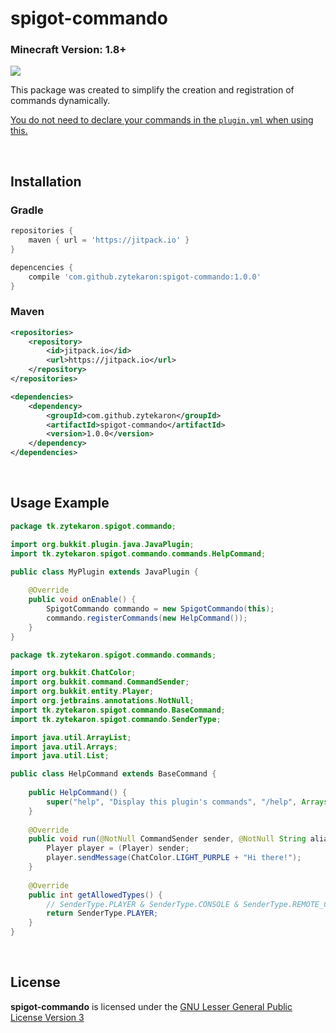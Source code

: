 # spigot-commando
### Minecraft Version: 1.8+
[![](https://jitpack.io/v/tk.zytekaron/spigot-commando.svg)](https://jitpack.io/#tk.zytekaron/spigot-commando)

This package was created to simplify the creation and registration of commands dynamically.

<u>You do not need to declare your commands in the `plugin.yml` when using this.</u>

<br/>

## Installation

### Gradle
```groovy
repositories {
    maven { url = 'https://jitpack.io' }
}
```
```groovy
depencencies {
    compile 'com.github.zytekaron:spigot-commando:1.0.0'
}
```

### Maven
```xml
<repositories>
    <repository>
        <id>jitpack.io</id>
        <url>https://jitpack.io</url>
    </repository>
</repositories>
```

```xml
<dependencies>
    <dependency>
        <groupId>com.github.zytekaron</groupId>
        <artifactId>spigot-commando</artifactId>
        <version>1.0.0</version>
    </dependency>
</dependencies>
```

<br/>

## Usage Example
```java
package tk.zytekaron.spigot.commando;

import org.bukkit.plugin.java.JavaPlugin;
import tk.zytekaron.spigot.commando.commands.HelpCommand;

public class MyPlugin extends JavaPlugin {
    
    @Override
    public void onEnable() {
        SpigotCommando commando = new SpigotCommando(this);
        commando.registerCommands(new HelpCommand());
    }
}
```

```java
package tk.zytekaron.spigot.commando.commands;

import org.bukkit.ChatColor;
import org.bukkit.command.CommandSender;
import org.bukkit.entity.Player;
import org.jetbrains.annotations.NotNull;
import tk.zytekaron.spigot.commando.BaseCommand;
import tk.zytekaron.spigot.commando.SenderType;

import java.util.ArrayList;
import java.util.Arrays;
import java.util.List;

public class HelpCommand extends BaseCommand {
    
    public HelpCommand() {
        super("help", "Display this plugin's commands", "/help", Arrays.asList("commands", "cmds"));
    }
    
    @Override
    public void run(@NotNull CommandSender sender, @NotNull String alias, @NotNull List<String> args) {
        Player player = (Player) sender;
        player.sendMessage(ChatColor.LIGHT_PURPLE + "Hi there!");
    }
    
    @Override
    public int getAllowedTypes() {
        // SenderType.PLAYER & SenderType.CONSOLE & SenderType.REMOTE_CONSOLE
        return SenderType.PLAYER;
    }
}
```

<br/>

## License
<b>spigot-commando</b> is licensed under the [GNU Lesser General Public License Version 3](https://github.com/Zytekaron/spigot-commando/blob/master/LICENSE)
